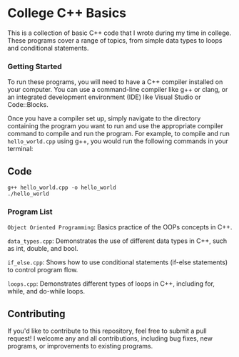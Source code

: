 
# College C++ Basics

This is a collection of basic C++ code that I wrote during my time in college. These programs cover a range of topics, from simple data types to loops and conditional statements.

### Getting Started
To run these programs, you will need to have a C++ compiler installed on your computer. You can use a command-line compiler like g++ or clang, or an integrated development environment (IDE) like Visual Studio or Code::Blocks.

Once you have a compiler set up, simply navigate to the directory containing the program you want to run and use the appropriate compiler command to compile and run the program. For example, to compile and run `hello_world.cpp` using g++, you would run the following commands in your terminal:


## Code
``` 
g++ hello_world.cpp -o hello_world
./hello_world 
```


### Program List
`Object Oriented Programming`: Basics practice of the OOPs concepts in C++.

`data_types.cpp`: Demonstrates the use of different data types in C++, such as int, double, and bool.

`if_else.cpp`: Shows how to use conditional statements (if-else statements) to control program flow.

`loops.cpp`: Demonstrates different types of loops in C++, including for, while, and do-while loops.

## Contributing
If you'd like to contribute to this repository, feel free to submit a pull request! I welcome any and all contributions, including bug fixes, new programs, or improvements to existing programs.

